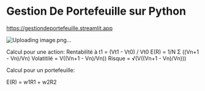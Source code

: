 # Gestion De Portefeuille sur Python

https://gestiondeportefeuille.streamlit.app

![Uploading image.png…]()

Calcul pour une action: 
Rentabilité à t1 = (Vt1 - Vt0) / Vt0
E(R) = 1/N Σ ((Vn+1 - Vn)/Vn) 
Volatitilé = V((Vn+1 - Vn)/Vn))
Risque = √(V((Vn+1 - Vn)/Vn)))


Calcul pour un portefeuille: 

E(R) = w1R1 + w2R2

